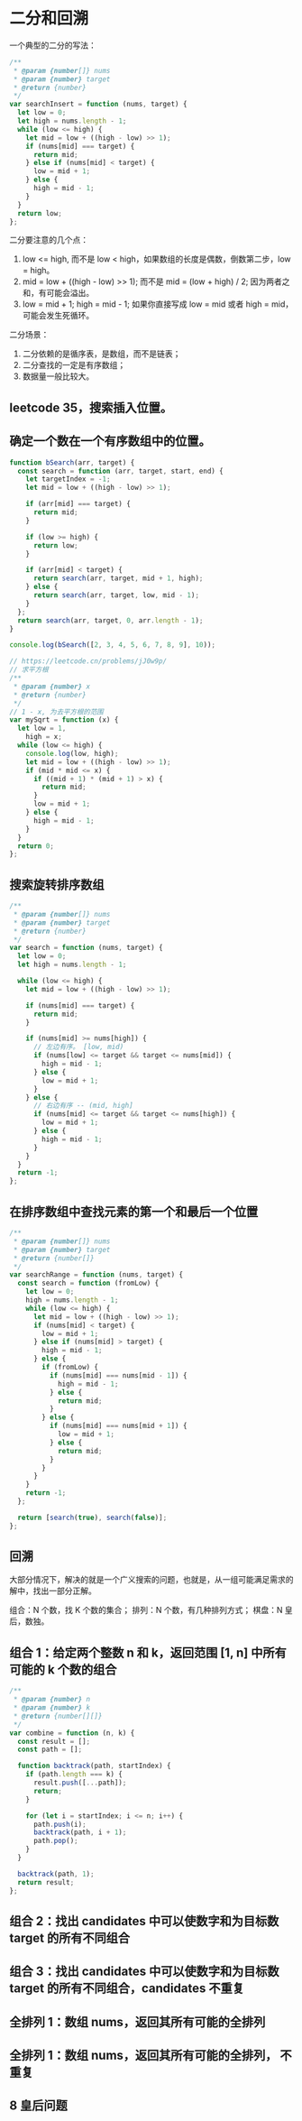 # 二分和回溯

一个典型的二分的写法：

```js
/**
 * @param {number[]} nums
 * @param {number} target
 * @return {number}
 */
var searchInsert = function (nums, target) {
  let low = 0;
  let high = nums.length - 1;
  while (low <= high) {
    let mid = low + ((high - low) >> 1);
    if (nums[mid] === target) {
      return mid;
    } else if (nums[mid] < target) {
      low = mid + 1;
    } else {
      high = mid - 1;
    }
  }
  return low;
};
```

二分要注意的几个点：

1. low <= high, 而不是 low < high，如果数组的长度是偶数，倒数第二步，low = high。
2. mid = low + ((high - low) >> 1); 而不是 mid = (low + high) / 2; 因为两者之和，有可能会溢出。
3. low = mid + 1; high = mid - 1; 如果你直接写成 low = mid 或者 high = mid，可能会发生死循环。

二分场景：

1. 二分依赖的是循序表，是数组，而不是链表；
2. 二分查找的一定是有序数组；
3. 数据量一般比较大。

## leetcode 35，搜索插入位置。

## 确定一个数在一个有序数组中的位置。

```js
function bSearch(arr, target) {
  const search = function (arr, target, start, end) {
    let targetIndex = -1;
    let mid = low + ((high - low) >> 1);

    if (arr[mid] === target) {
      return mid;
    }

    if (low >= high) {
      return low;
    }

    if (arr[mid] < target) {
      return search(arr, target, mid + 1, high);
    } else {
      return search(arr, target, low, mid - 1);
    }
  };
  return search(arr, target, 0, arr.length - 1);
}

console.log(bSearch([2, 3, 4, 5, 6, 7, 8, 9], 10));
```

```js
// https://leetcode.cn/problems/jJ0w9p/
// 求平方根
/**
 * @param {number} x
 * @return {number}
 */
// 1 - x, 为去平方根的范围
var mySqrt = function (x) {
  let low = 1,
    high = x;
  while (low <= high) {
    console.log(low, high);
    let mid = low + ((high - low) >> 1);
    if (mid * mid <= x) {
      if ((mid + 1) * (mid + 1) > x) {
        return mid;
      }
      low = mid + 1;
    } else {
      high = mid - 1;
    }
  }
  return 0;
};
```

## 搜索旋转排序数组

```js
/**
 * @param {number[]} nums
 * @param {number} target
 * @return {number}
 */
var search = function (nums, target) {
  let low = 0;
  let high = nums.length - 1;

  while (low <= high) {
    let mid = low + ((high - low) >> 1);

    if (nums[mid] === target) {
      return mid;
    }

    if (nums[mid] >= nums[high]) {
      // 左边有序。 [low, mid)
      if (nums[low] <= target && target <= nums[mid]) {
        high = mid - 1;
      } else {
        low = mid + 1;
      }
    } else {
      // 右边有序 -- (mid, high]
      if (nums[mid] <= target && target <= nums[high]) {
        low = mid + 1;
      } else {
        high = mid - 1;
      }
    }
  }
  return -1;
};
```

## 在排序数组中查找元素的第一个和最后一个位置

```js
/**
 * @param {number[]} nums
 * @param {number} target
 * @return {number[]}
 */
var searchRange = function (nums, target) {
  const search = function (fromLow) {
    let low = 0;
    high = nums.length - 1;
    while (low <= high) {
      let mid = low + ((high - low) >> 1);
      if (nums[mid] < target) {
        low = mid + 1;
      } else if (nums[mid] > target) {
        high = mid - 1;
      } else {
        if (fromLow) {
          if (nums[mid] === nums[mid - 1]) {
            high = mid - 1;
          } else {
            return mid;
          }
        } else {
          if (nums[mid] === nums[mid + 1]) {
            low = mid + 1;
          } else {
            return mid;
          }
        }
      }
    }
    return -1;
  };

  return [search(true), search(false)];
};
```

## 回溯

大部分情况下，解决的就是一个广义搜索的问题，也就是，从一组可能满足需求的解中，找出一部分正解。

组合：N 个数，找 K 个数的集合；
排列：N 个数，有几种排列方式；
棋盘：N 皇后，数独。

## 组合 1：给定两个整数 n 和 k，返回范围 [1, n] 中所有可能的 k 个数的组合

```js
/**
 * @param {number} n
 * @param {number} k
 * @return {number[][]}
 */
var combine = function (n, k) {
  const result = [];
  const path = [];

  function backtrack(path, startIndex) {
    if (path.length === k) {
      result.push([...path]);
      return;
    }

    for (let i = startIndex; i <= n; i++) {
      path.push(i);
      backtrack(path, i + 1);
      path.pop();
    }
  }

  backtrack(path, 1);
  return result;
};
```

## 组合 2：找出 candidates 中可以使数字和为目标数 target 的所有不同组合

## 组合 3：找出 candidates 中可以使数字和为目标数 target 的所有不同组合，candidates 不重复

## 全排列 1：数组 nums，返回其所有可能的全排列

## 全排列 1：数组 nums，返回其所有可能的全排列， 不重复

## 8 皇后问题
